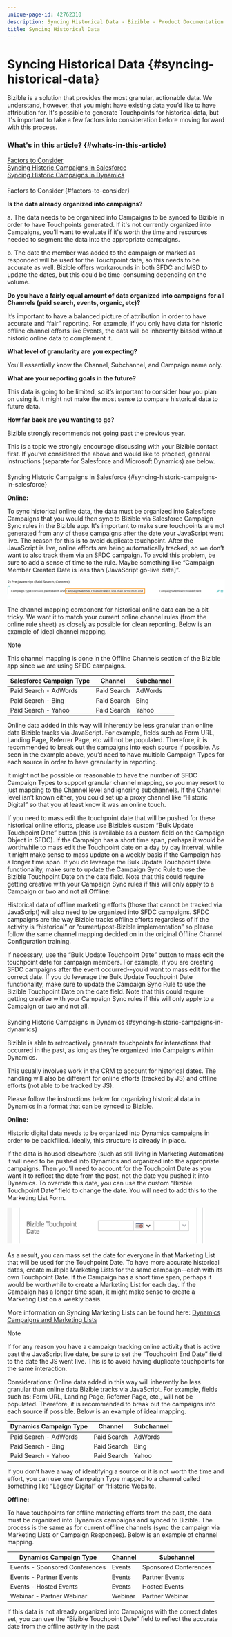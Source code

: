 ```yaml
---
unique-page-id: 42762310
description: Syncing Historical Data - Bizible - Product Documentation
title: Syncing Historical Data
---
```


# Syncing Historical Data {#syncing-historical-data}

Bizible is a solution that provides the most granular, actionable data. We understand, however, that you might have existing data you’d like to have attribution for. It's possible to generate Touchpoints for historical data, but it's important to take a few factors into consideration before moving forward with this process.

### What's in this article? {#whats-in-this-article}

[Factors to Consider](#factors-to-consider)  
[Syncing Historic Campaigns in Salesforce](#syncing-historic-campaigns-in-salesforce)  
[Syncing Historic Campaigns in Dynamics](#syncing-historic-campaigns-in-dynamics)

####   
Factors to Consider {#factors-to-consider}

**Is the data already organized into campaigns?**

a. The data needs to be organized into Campaigns to be synced to Bizible in order to have Touchpoints generated. If it's not currently organized into Campaigns, you’ll want to evaluate if it's worth the time and resources needed to segment the data into the appropriate campaigns.

b. The date the member was added to the campaign or marked as responded will be used for the Touchpoint date, so this needs to be accurate as well. Bizible offers workarounds in both SFDC and MSD to update the dates, but this could be time-consuming depending on the volume.

**Do you have a fairly equal amount of data organized into campaigns for all Channels (paid search, events, organic, etc)?**

It’s important to have a balanced picture of attribution in order to have accurate and “fair” reporting. For example, if you only have data for historic offline channel efforts like Events, the data will be inherently biased without historic online data to complement it.

**What level of granularity are you expecting?**

You'll essentially know the Channel, Subchannel, and Campaign name only.

**What are your reporting goals in the future?**

This data is going to be limited, so it’s important to consider how you plan on using it. It might not make the most sense to compare historical data to future data.

**How far back are you wanting to go?**

Bizible strongly recommends not going past the previous year.

This is a topic we strongly encourage discussing with your Bizible contact first. If you’ve considered the above and would like to proceed, general instructions (separate for Salesforce and Microsoft Dynamics) are below.

####   
Syncing Historic Campaigns in Salesforce {#syncing-historic-campaigns-in-salesforce}

**Online:**

To sync historical online data, the data must be organized into Salesforce Campaigns that you would then sync to Bizible via Salesforce Campaign Sync rules in the Bizible app. It's important to make sure touchpoints are not generated from any of these campaigns after the date your JavaScript went live. The reason for this is to avoid duplicate touchpoint. After the JavaScript is live, online efforts are being automatically tracked, so we don’t want to also track them via an SFDC campaign. To avoid this problem, be sure to add a sense of time to the rule. Maybe something like “Campaign Member Created Date is less than [JavaScript go-live date]”.

![](assets/syncing-historical-data-1.png)

The channel mapping component for historical online data can be a bit tricky. We want it to match your current online channel rules (from the online rule sheet) as closely as possible for clean reporting. Below is an example of ideal channel mapping.

>[!NOTE]
>
>This channel mapping is done in the Offline Channels section of the Bizible app since we are using SFDC campaigns.

| Salesforce Campaign Type |Channel |Subchannel |
|---|---|---|
| Paid Search - AdWords |Paid Search |AdWords |
| Paid Search - Bing |Paid Search |Bing |
| Paid Search - Yahoo |Paid Search |Yahoo |

Online data added in this way will inherently be less granular than online data Bizible tracks via JavaScript. For example, fields such as Form URL, Landing Page, Referrer Page, etc will not be populated. Therefore, it is recommended to break out the campaigns into each source if possible. As seen in the example above, you’d need to have multiple Campaign Types for each source in order to have granularity in reporting.

It might not be possible or reasonable to have the number of SFDC Campaign Types to support granular channel mapping, so you may resort to just mapping to the Channel level and ignoring subchannels. If the Channel level isn’t known either, you could set up a proxy channel like “Historic Digital” so that you at least know it was an online touch.

If you need to mass edit the touchpoint date that will be pushed for these historical online efforts, please use Bizible’s custom “Bulk Update Touchpoint Date” button (this is available as a custom field on the Campaign Object in SFDC). If the Campaign has a short time span, perhaps it would be worthwhile to mass edit the Touchpoint date on a day by day interval, while it might make sense to mass update on a weekly basis if the Campaign has a longer time span. If you do leverage the Bulk Update Touchpoint Date functionality, make sure to update the Campaign Sync Rule to use the Bizible Touchpoint Date on the date field. Note that this could require getting creative with your Campaign Sync rules if this will only apply to a Campaign or two and not all.**Offline:**

Historical data of offline marketing efforts (those that cannot be tracked via JavaScript) will also need to be organized into SFDC campaigns. SFDC campaigns are the way Bizible tracks offline efforts regardless of if the activity is “historical” or “current/post-Bizible implementation” so please follow the same channel mapping decided on in the original Offline Channel Configuration training.

If necessary, use the “Bulk Update Touchpoint Date” button to mass edit the touchpoint date for campaign members. For example, if you are creating SFDC campaigns after the event occurred--you’d want to mass edit for the correct date. If you do leverage the Bulk Update Touchpoint Date functionality, make sure to update the Campaign Sync Rule to use the Bizible Touchpoint Date on the date field. Note that this could require getting creative with your Campaign Sync rules if this will only apply to a Campaign or two and not all.

####   
Syncing Historic Campaigns in Dynamics {#syncing-historic-campaigns-in-dynamics}

Bizible is able to retroactively generate touchpoints for interactions that occurred in the past, as long as they're organized into Campaigns within Dynamics.   
  
This usually involves work in the CRM to account for historical dates. The handling will also be different for online efforts (tracked by JS) and offline efforts (not able to be tracked by JS).   
  
Please follow the instructions below for organizing historical data in Dynamics in a format that can be synced to Bizible.   
  
**Online:**

Historic digital data needs to be organized into Dynamics campaigns in order to be backfilled. Ideally, this structure is already in place.   
  
If the data is housed elsewhere (such as still living in Marketing Automation) it will need to be pushed into Dynamics and organized into the appropriate campaigns. Then you’ll need to account for the Touchpoint Date as you want it to reflect the date from the past, not the date you pushed it into Dynamics. To override this date, you can use the custom “Bizible Touchpoint Date” field to change the date. You will need to add this to the Marketing List Form.

![](assets/syncing-historical-data-2.png)  
  
As a result, you can mass set the date for everyone in that Marketing List that will be used for the Touchpoint Date. To have more accurate historical dates, create multiple Marketing Lists for the same campaign--each with its own Touchpoint Date. If the Campaign has a short time span, perhaps it would be worthwhile to create a Marketing List for each day. If the Campaign has a longer time span, it might make sense to create a Marketing List on a weekly basis.   
  
More information on Syncing Marketing Lists can be found here: [Dynamics Campaigns and Marketing Lists](http://docs.marketo.com/x/8gAgAQ)

>[!NOTE]
>
>If for any reason you have a campaign tracking online activity that is active past the JavaScript live date, be sure to set the “Touchpoint End Date” field to the date the JS went live. This is to avoid having duplicate touchpoints for the same interaction.

Considerations: Online data added in this way will inherently be less granular than online data Bizible tracks via JavaScript. For example, fields such as: Form URL, Landing Page, Referrer Page, etc., will not be populated. Therefore, it is recommended to break out the campaigns into each source if possible. Below is an example of ideal mapping. 

| Dynamics Campaign Type |Channel |Subchannel |
|---|---|---|
| Paid Search - AdWords |Paid Search |AdWords |
| Paid Search - Bing |Paid Search |Bing |
| Paid Search - Yahoo |Paid Search |Yahoo |

If you don’t have a way of identifying a source or it is not worth the time and effort, you can use one Campaign Type mapped to a channel called something like “Legacy Digital” or “Historic Website.  
  
**Offline:**

To have touchpoints for offline marketing efforts from the past, the data must be organized into Dynamics campaigns and synced to Bizible. The process is the same as for current offline channels (sync the campaign via Marketing Lists or Campaign Responses). Below is an example of channel mapping.

| Dynamics Campaign Type |Channel |Subchannel |
|---|---|---|
| Events - Sponsored Conferences |Events |Sponsored Conferences |
| Events - Partner Events |Events |Partner Events |
| Events - Hosted Events |Events |Hosted Events |
| Webinar - Partner Webinar |Webinar |Partner Webinar |

If this data is not already organized into Campaigns with the correct dates set, you can use the “Bizible Touchpoint Date” field to reflect the accurate date from the offline activity in the past
